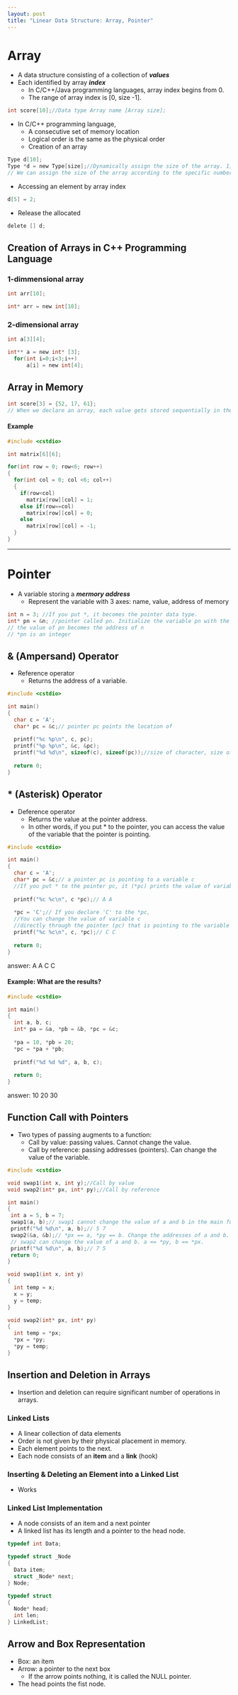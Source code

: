 ```yaml
---
layout: post
title: "Linear Data Structure: Array, Pointer"
---
```

# Array
- A data structure consisting of a collection of _**values**_
- Each identified by array _**index**_
  - In C/C++/Java programming languages, array index begins from 0.
  - The range of array index is [0, size -1].
```c
int score[10];//Data type Array name [Array size];
```
- In C/C++ programming language,
  - A consecutive set of memory location
  - Logical order is the same as the physical order
  - Creation of an array
```c
Type d[10];
Type *d = new Type[size];//Dynamically assign the size of the array. 1) Declare the type and d as pointers 2) Use "new" operator 
// We can assign the size of the array according to the specific number
```
  - Accessing an element by array index
```c
d[5] = 2;
```
  - Release the allocated
```c
delete [] d;
```
## Creation of Arrays in C++ Programming Language
### 1-dimmensional array
```c
int arr[10];
```
```c
int* arr = new int[10];
```
### 2-dimensional array
```c
int a[3][4];
```
```c
int** a = new int* [3];
  for(int i=0;i<3;i++)
      a[i] = new int[4];
```
## Array in Memory
```c
int score[3] = {52, 17, 61};
// When we declare an array, each value gets stored sequentially in the actual RAM.
```
#### Example
```c
#include <cstdio>

int matrix[6][6];

for(int row = 0; row<6; row++)
{
  for(int col = 0; col <6; col++)
  {
    if(row<col)
      matrix[row][col] = 1;
    else if(row==col)
      matrix[row][col] = 0;
    else
      matrix[row][col] = -1;
  }
}
```
---------------------------------------------------------------------------------------------------
# Pointer
- A variable storing a _**mermory address**_
  - Represent the variable with 3 axes: name, value, address of memory
```c
int n = 3; //If you put *, it becomes the pointer data type. 
int* pn = &n; //pointer called pn. Initialize the variable pn with the address of n.
// the value of pn becomes the address of n
// *pn is an integer
```
## & (Ampersand) Operator
- Reference operator
  - Returns the address of a variable.
```c
#include <cstdio>

int main()
{
  char c = 'A';
  char* pc = &c;// pointer pc points the location of 
  
  printf("%c %p\n", c, pc);
  printf("%p %p\n", &c, &pc);
  printf("%d %d\n", sizeof(c), sizeof(pc));//size of character, size of pointer
  
  return 0;
}
```
## * (Asterisk) Operator
- Deference operator
  - Returns the value at the pointer address.
  - In other words, if you put * to the pointer, you can access the value of the variable that the pointer is pointing.
```c
#include <cstdio>

int main()
{
  char c = 'A';
  char* pc = &c;// a pointer pc is pointing to a variable c
  //If you put * to the pointer pc, it (*pc) prints the value of variable c.
  
  printf("%c %c\n", c *pc);// A A
  
  *pc = 'C';// If you declare 'C' to the *pc,
  //You can change the value of variable c 
  //directly through the pointer (pc) that is pointing to the variable c
  printf("%c %c\n", c, *pc);// C C
  
  return 0;
}
```
answer: 
A A 
C C
#### Example: What are the results?
```c
#include <cstdio>

int main()
{
  int a, b, c;
  int* pa = &a, *pb = &b, *pc = &c;
  
  *pa = 10, *pb = 20;
  *pc = *pa + *pb;
  
  printf("%d %d %d", a, b, c);
  
  return 0;
}
```
answer: 10 20 30
## Function Call with Pointers
- Two types of passing augments to a function:
  - Call by value: passing values. Cannot change the value.
  - Call by reference: passing addresses (pointers). Can change the value of the variable. 
 ```c
 #include <cstdio>
 
 void swap1(int x, int y);//Call by value
 void swap2(int* px, int* py);//Call by reference
 
 int main()
 {
  int a = 5, b = 7;
  swap1(a, b);// swap1 cannot change the value of a and b in the main function.
  printf("%d %d\n", a, b);// 5 7
  swap2(&a, &b);// *px == a, *py == b. Change the addresses of a and b.
  // swap2 can change the value of a and b. a == *py, b == *px.
  printf("%d %d\n", a, b);// 7 5
  return 0;
 }
```
```c
void swap1(int x, int y)
{
  int temp = x;
  x = y;
  y = temp;
}
```
```c
void swap2(int* px, int* py)
{
  int temp = *px;
  *px = *py;
  *py = temp;
}
```
## Insertion and Deletion in Arrays
- Insertion and deletion can require significant number of operations in arrays.
### Linked Lists
- A linear collection of data elements
- Order is not given by their physical placement in memory.
- Each element points to the next.
- Each node consists of an **item** and a **link** (hook)
### Inserting & Deleting an Element into a Linked List
- Works
### Linked List Implementation
- A node consists of an item and a next pointer
- A linked list has its length and a pointer to the head node.
```c
typedef int Data;

typedef struct _Node
{
  Data item;
  struct _Node* next;
} Node;

typedef struct
{
  Node* head;
  int len;
} LinkedList;
```
## Arrow and Box Representation
- Box: an item
- Arrow: a pointer to the next box
  - If the arrow points nothing, it is called the NULL pointer.
- The head points the fist node.
